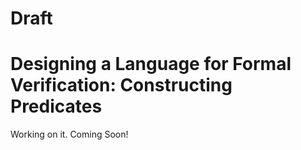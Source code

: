 # Draft

# Designing a Language for Formal Verification: Constructing Predicates

Working on it. Coming Soon!
